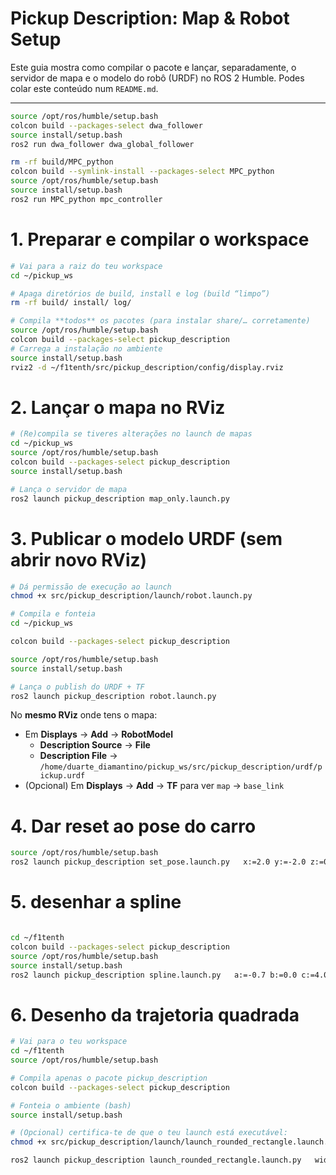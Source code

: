 # Pickup Description: Map & Robot Setup

Este guia mostra como compilar o pacote e lançar, separadamente, o servidor de mapa e o modelo do robô (URDF) no ROS 2 Humble. Podes colar este conteúdo num `README.md`.

---



```bash
source /opt/ros/humble/setup.bash
colcon build --packages-select dwa_follower
source install/setup.bash
ros2 run dwa_follower dwa_global_follower
```





```bash
rm -rf build/MPC_python
colcon build --symlink-install --packages-select MPC_python
source /opt/ros/humble/setup.bash
source install/setup.bash
ros2 run MPC_python mpc_controller
```

# 1. Preparar e compilar o workspace

```bash
# Vai para a raiz do teu workspace
cd ~/pickup_ws

# Apaga diretórios de build, install e log (build “limpo”)
rm -rf build/ install/ log/

# Compila **todos** os pacotes (para instalar share/… corretamente)
source /opt/ros/humble/setup.bash
colcon build --packages-select pickup_description
# Carrega a instalação no ambiente
source install/setup.bash
rviz2 -d ~/f1tenth/src/pickup_description/config/display.rviz
```


# 2. Lançar o mapa no RViz

```bash
# (Re)compila se tiveres alterações no launch de mapas
cd ~/pickup_ws
source /opt/ros/humble/setup.bash
colcon build --packages-select pickup_description
source install/setup.bash

# Lança o servidor de mapa
ros2 launch pickup_description map_only.launch.py
```

# 3. Publicar o modelo URDF (sem abrir novo RViz)

```bash
# Dá permissão de execução ao launch
chmod +x src/pickup_description/launch/robot.launch.py

# Compila e fonteia
cd ~/pickup_ws

colcon build --packages-select pickup_description

source /opt/ros/humble/setup.bash
source install/setup.bash

# Lança o publish do URDF + TF
ros2 launch pickup_description robot.launch.py
```

No **mesmo RViz** onde tens o mapa:
- Em **Displays** → **Add** → **RobotModel**  
  - **Description Source** → **File**  
  - **Description File** → `/home/duarte_diamantino/pickup_ws/src/pickup_description/urdf/pickup.urdf`  
- (Opcional) Em **Displays** → **Add** → **TF** para ver `map` → `base_link`

# 4. Dar reset ao pose do carro
```bash
source /opt/ros/humble/setup.bash
ros2 launch pickup_description set_pose.launch.py   x:=2.0 y:=-2.0 z:=0.05 roll:=-0.2 pitch:=0.0 yaw:=0.0
```

# 5. desenhar a spline
```bash

cd ~/f1tenth
colcon build --packages-select pickup_description
source /opt/ros/humble/setup.bash
source install/setup.bash
ros2 launch pickup_description spline.launch.py   a:=-0.7 b:=0.0 c:=4.0 x_min:=-2.0 x_max:=1.0
```


# 6. Desenho da trajetoria quadrada
```bash
# Vai para o teu workspace
cd ~/f1tenth
source /opt/ros/humble/setup.bash

# Compila apenas o pacote pickup_description
colcon build --packages-select pickup_description

# Fonteia o ambiente (bash)
source install/setup.bash

# (Opcional) certifica-te de que o teu launch está executável:
chmod +x src/pickup_description/launch/launch_rounded_rectangle.launch.py

ros2 launch pickup_description launch_rounded_rectangle.launch.py   width:=7.5 height:=4.0 radius:=1.0 center_x:=3.5 center_y:=2.0 frame_id:=map

```
